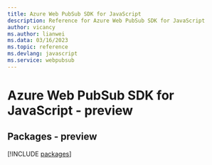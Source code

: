 ```yaml
---
title: Azure Web PubSub SDK for JavaScript
description: Reference for Azure Web PubSub SDK for JavaScript
author: vicancy
ms.author: lianwei
ms.data: 03/16/2023
ms.topic: reference
ms.devlang: javascript
ms.service: webpubsub
---
```

# Azure Web PubSub SDK for JavaScript - preview
## Packages - preview
[!INCLUDE [packages](web-pubsub-index.md)]